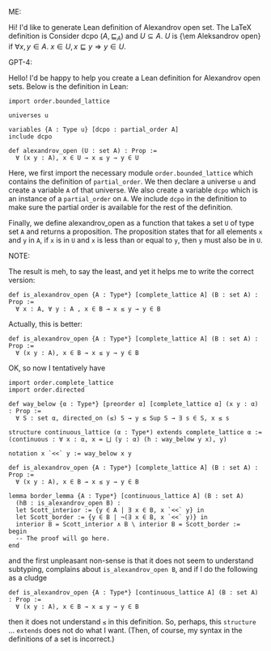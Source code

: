 ME:

Hi! I'd like to generate Lean definition of Alexandrov open set. The LaTeX definition is Consider dcpo $(A, \sqsubseteq_{A})$ and $U \subseteq A$.
$U$ is {\em Aleksandrov open} if $\forall x, y \in A.
\ x \in U, x \sqsubseteq y \Rightarrow y \in U$.

GPT-4:

Hello! I'd be happy to help you create a Lean definition for Alexandrov open sets. Below is the definition in Lean:

```lean
import order.bounded_lattice

universes u

variables {A : Type u} [dcpo : partial_order A]
include dcpo

def alexandrov_open (U : set A) : Prop :=
  ∀ (x y : A), x ∈ U → x ≤ y → y ∈ U
```

Here, we first import the necessary module `order.bounded_lattice` which contains the definition of `partial_order`. We then declare a universe `u` and create a variable `A` of that universe. We also create a variable `dcpo` which is an instance of a `partial_order` on `A`. We include `dcpo` in the definition to make sure the partial order is available for the rest of the definition.

Finally, we define alexandrov_open as a function that takes a set `U` of type set `A` and returns a proposition. The proposition states that for all elements `x` and `y` in `A`, if `x` is in `U` and `x` is less than or equal to `y`, then `y` must also be in `U`.

NOTE:

The result is meh, to say the least, and yet it helps me to write the correct version:

```lean
def is_alexandrov_open {A : Type*} [complete_lattice A] (B : set A) : Prop :=
  ∀ x : A, ∀ y : A , x ∈ B → x ≤ y → y ∈ B
```

Actually, this is better:

```lean
def is_alexandrov_open {A : Type*} [complete_lattice A] (B : set A) : Prop :=
  ∀ (x y : A), x ∈ B → x ≤ y → y ∈ B
```

OK, so now I tentatively have

```lean
import order.complete_lattice
import order.directed

def way_below {α : Type*} [preorder α] [complete_lattice α] (x y : α) : Prop :=
  ∀ S : set α, directed_on (≤) S → y ≤ Sup S → ∃ s ∈ S, x ≤ s

structure continuous_lattice (α : Type*) extends complete_lattice α :=
(continuous : ∀ x : α, x = ⨆ (y : α) (h : way_below y x), y)

notation x `<<` y := way_below x y

def is_alexandrov_open {A : Type*} [complete_lattice A] (B : set A) : Prop :=
  ∀ (x y : A), x ∈ B → x ≤ y → y ∈ B

lemma border_lemma {A : Type*} [continuous_lattice A] (B : set A) 
  (hB : is_alexandrov_open B) :
  let Scott_interior := {y ∈ A | ∃ x ∈ B, x `<<` y} in
  let Scott_border := {y ∈ B | ¬(∃ x ∈ B, x `<<` y)} in
  interior B = Scott_interior ∧ B \ interior B = Scott_border :=
begin
  -- The proof will go here.
end
```

and the first unpleasant non-sense is that it does not seem to understand subtyping,
complains about `is_alexandrov_open B`, and if I do the following as a cludge

```lean
def is_alexandrov_open {A : Type*} [continuous_lattice A] (B : set A) : Prop :=
  ∀ (x y : A), x ∈ B → x ≤ y → y ∈ B
```

then it does not understand `≤` in this definition. So, perhaps, this
`structure` ... `extends` does not do what I want. (Then, of course,
my syntax in the definitions of a set is incorrect.)
